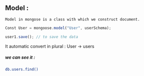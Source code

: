 ## Model :
    Model in mongose is a class with which we construct document.

```js
Const User = mongoose.model("User", userSchema);

user1.save(); // to save the data
```
It automatic convert in plural : User -> users
##### we can see it :
```bash
db.users.find()
```